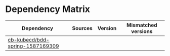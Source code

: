 # Dependency Matrix

Dependency | Sources | Version | Mismatched versions
---------- | ------- | ------- | -------------------
[cb-kubecd/bdd-spring-1587169309](https://github.com/cb-kubecd/bdd-spring-1587169309.git) |  | []() | 

